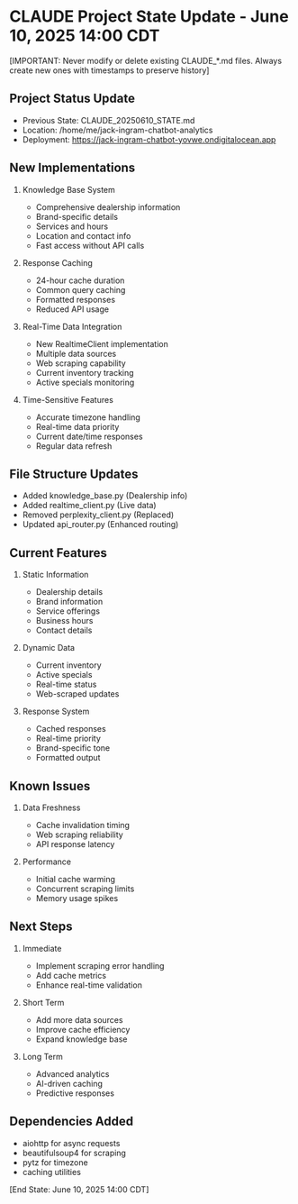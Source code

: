 # CLAUDE Project State Update - June 10, 2025 14:00 CDT
[IMPORTANT: Never modify or delete existing CLAUDE_*.md files. Always create new ones with timestamps to preserve history]

## Project Status Update
- Previous State: CLAUDE_20250610_STATE.md
- Location: /home/me/jack-ingram-chatbot-analytics
- Deployment: https://jack-ingram-chatbot-yovwe.ondigitalocean.app

## New Implementations

1. Knowledge Base System
   - Comprehensive dealership information
   - Brand-specific details
   - Services and hours
   - Location and contact info
   - Fast access without API calls

2. Response Caching
   - 24-hour cache duration
   - Common query caching
   - Formatted responses
   - Reduced API usage

3. Real-Time Data Integration
   - New RealtimeClient implementation
   - Multiple data sources
   - Web scraping capability
   - Current inventory tracking
   - Active specials monitoring

4. Time-Sensitive Features
   - Accurate timezone handling
   - Real-time data priority
   - Current date/time responses
   - Regular data refresh

## File Structure Updates
- Added knowledge_base.py (Dealership info)
- Added realtime_client.py (Live data)
- Removed perplexity_client.py (Replaced)
- Updated api_router.py (Enhanced routing)

## Current Features
1. Static Information
   - Dealership details
   - Brand information
   - Service offerings
   - Business hours
   - Contact details

2. Dynamic Data
   - Current inventory
   - Active specials
   - Real-time status
   - Web-scraped updates

3. Response System
   - Cached responses
   - Real-time priority
   - Brand-specific tone
   - Formatted output

## Known Issues
1. Data Freshness
   - Cache invalidation timing
   - Web scraping reliability
   - API response latency

2. Performance
   - Initial cache warming
   - Concurrent scraping limits
   - Memory usage spikes

## Next Steps
1. Immediate
   - Implement scraping error handling
   - Add cache metrics
   - Enhance real-time validation

2. Short Term
   - Add more data sources
   - Improve cache efficiency
   - Expand knowledge base

3. Long Term
   - Advanced analytics
   - AI-driven caching
   - Predictive responses

## Dependencies Added
- aiohttp for async requests
- beautifulsoup4 for scraping
- pytz for timezone
- caching utilities

[End State: June 10, 2025 14:00 CDT]